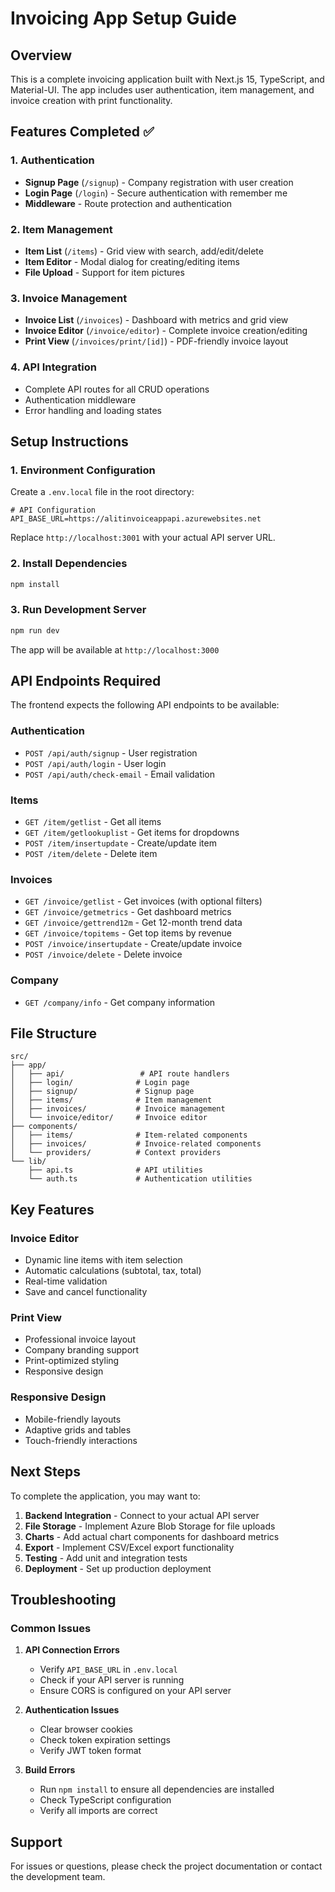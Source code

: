# Invoicing App Setup Guide

## Overview
This is a complete invoicing application built with Next.js 15, TypeScript, and Material-UI. The app includes user authentication, item management, and invoice creation with print functionality.

## Features Completed ✅

### 1. Authentication
- **Signup Page** (`/signup`) - Company registration with user creation
- **Login Page** (`/login`) - Secure authentication with remember me
- **Middleware** - Route protection and authentication

### 2. Item Management
- **Item List** (`/items`) - Grid view with search, add/edit/delete
- **Item Editor** - Modal dialog for creating/editing items
- **File Upload** - Support for item pictures

### 3. Invoice Management
- **Invoice List** (`/invoices`) - Dashboard with metrics and grid view
- **Invoice Editor** (`/invoice/editor`) - Complete invoice creation/editing
- **Print View** (`/invoices/print/[id]`) - PDF-friendly invoice layout

### 4. API Integration
- Complete API routes for all CRUD operations
- Authentication middleware
- Error handling and loading states

## Setup Instructions

### 1. Environment Configuration
Create a `.env.local` file in the root directory:

```env
# API Configuration
API_BASE_URL=https://alitinvoiceappapi.azurewebsites.net
```

Replace `http://localhost:3001` with your actual API server URL.

### 2. Install Dependencies
```bash
npm install
```

### 3. Run Development Server
```bash
npm run dev
```

The app will be available at `http://localhost:3000`

## API Endpoints Required

The frontend expects the following API endpoints to be available:

### Authentication
- `POST /api/auth/signup` - User registration
- `POST /api/auth/login` - User login
- `POST /api/auth/check-email` - Email validation

### Items
- `GET /item/getlist` - Get all items
- `GET /item/getlookuplist` - Get items for dropdowns
- `POST /item/insertupdate` - Create/update item
- `POST /item/delete` - Delete item

### Invoices
- `GET /invoice/getlist` - Get invoices (with optional filters)
- `GET /invoice/getmetrics` - Get dashboard metrics
- `GET /invoice/gettrend12m` - Get 12-month trend data
- `GET /invoice/topitems` - Get top items by revenue
- `POST /invoice/insertupdate` - Create/update invoice
- `POST /invoice/delete` - Delete invoice

### Company
- `GET /company/info` - Get company information

## File Structure

```
src/
├── app/
│   ├── api/                 # API route handlers
│   ├── login/              # Login page
│   ├── signup/             # Signup page
│   ├── items/              # Item management
│   ├── invoices/           # Invoice management
│   └── invoice/editor/     # Invoice editor
├── components/
│   ├── items/              # Item-related components
│   ├── invoices/           # Invoice-related components
│   └── providers/          # Context providers
└── lib/
    ├── api.ts              # API utilities
    └── auth.ts             # Authentication utilities
```

## Key Features

### Invoice Editor
- Dynamic line items with item selection
- Automatic calculations (subtotal, tax, total)
- Real-time validation
- Save and cancel functionality

### Print View
- Professional invoice layout
- Company branding support
- Print-optimized styling
- Responsive design

### Responsive Design
- Mobile-friendly layouts
- Adaptive grids and tables
- Touch-friendly interactions

## Next Steps

To complete the application, you may want to:

1. **Backend Integration** - Connect to your actual API server
2. **File Storage** - Implement Azure Blob Storage for file uploads
3. **Charts** - Add actual chart components for dashboard metrics
4. **Export** - Implement CSV/Excel export functionality
5. **Testing** - Add unit and integration tests
6. **Deployment** - Set up production deployment

## Troubleshooting

### Common Issues

1. **API Connection Errors**
   - Verify `API_BASE_URL` in `.env.local`
   - Check if your API server is running
   - Ensure CORS is configured on your API server

2. **Authentication Issues**
   - Clear browser cookies
   - Check token expiration settings
   - Verify JWT token format

3. **Build Errors**
   - Run `npm install` to ensure all dependencies are installed
   - Check TypeScript configuration
   - Verify all imports are correct

## Support

For issues or questions, please check the project documentation or contact the development team.

